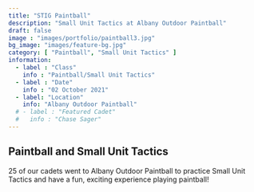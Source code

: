 ```yaml
---
title: "STIG Paintball"
description: "Small Unit Tactics at Albany Outdoor Paintball"
draft: false
image : "images/portfolio/paintball3.jpg"
bg_image: "images/feature-bg.jpg"
category: [ "Paintball", "Small Unit Tactics" ]
information:
  - label : "Class"
    info : "Paintball/Small Unit Tactics"
  - label : "Date"
    info : "02 October 2021"
  - label: "Location"
    info: "Albany Outdoor Paintball"
  # - label : "Featured Cadet"
  #   info : "Chase Sager"
---
```


## Paintball and Small Unit Tactics

25 of our cadets went to Albany Outdoor Paintball to practice Small Unit Tactics and have a fun, exciting experience playing paintball!
